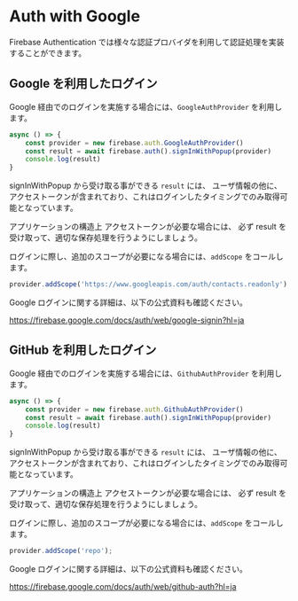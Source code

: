 # Auth with Google

Firebase Authentication では様々な認証プロバイダを利用して認証処理を実装することができます。

## Google を利用したログイン

Google 経由でのログインを実施する場合には、`GoogleAuthProvider` を利用します。

```js
async () => {
    const provider = new firebase.auth.GoogleAuthProvider()
    const result = await firebase.auth().signInWithPopup(provider)
    console.log(result)
}
```

signInWithPopup から受け取る事ができる `result` には、
ユーザ情報の他に、アクセストークンが含まれており、これはログインしたタイミングでのみ取得可能となっています。

アプリケーションの構造上 アクセストークンが必要な場合には、
必ず result を受け取って、適切な保存処理を行うようにしましょう。

ログインに際し、追加のスコープが必要になる場合には、`addScope` をコールします。

```js
provider.addScope('https://www.googleapis.com/auth/contacts.readonly');
```

Google ログインに関する詳細は、以下の公式資料も確認ください。

https://firebase.google.com/docs/auth/web/google-signin?hl=ja

## GitHub を利用したログイン

Google 経由でのログインを実施する場合には、`GithubAuthProvider` を利用します。

```js
async () => {
    const provider = new firebase.auth.GithubAuthProvider()
    const result = await firebase.auth().signInWithPopup(provider)
    console.log(result)
}
```

signInWithPopup から受け取る事ができる `result` には、
ユーザ情報の他に、アクセストークンが含まれており、これはログインしたタイミングでのみ取得可能となっています。

アプリケーションの構造上 アクセストークンが必要な場合には、
必ず result を受け取って、適切な保存処理を行うようにしましょう。

ログインに際し、追加のスコープが必要になる場合には、`addScope` をコールします。

```js
provider.addScope('repo');
```

Google ログインに関する詳細は、以下の公式資料も確認ください。

https://firebase.google.com/docs/auth/web/github-auth?hl=ja
